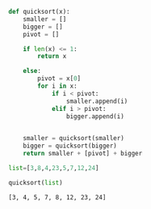

```python
def quicksort(x): 
    smaller = []
    bigger = []
    pivot = []

    if len(x) <= 1:
        return x

    else:
        pivot = x[0] 
        for i in x:
            if i < pivot: 
                smaller.append(i)
            elif i > pivot: 
                bigger.append(i)
   

    smaller = quicksort(smaller)
    bigger = quicksort(bigger)
    return smaller + [pivot] + bigger
```


```python
list=[3,8,4,23,5,7,12,24]
```


```python
quicksort(list)
```




    [3, 4, 5, 7, 8, 12, 23, 24]




```python

```
